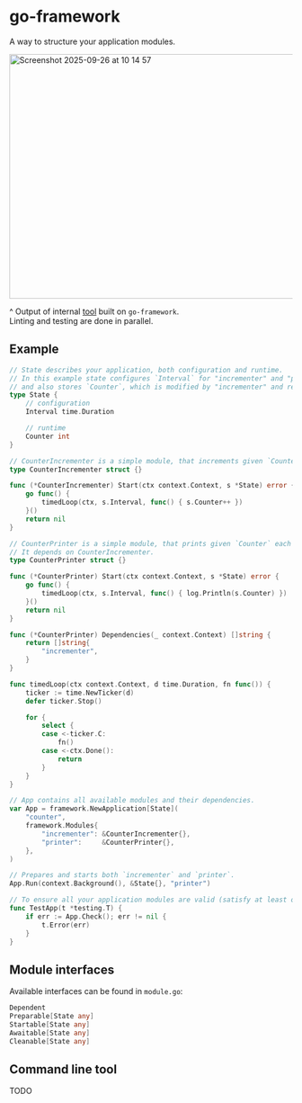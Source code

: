 # go-framework

A way to structure your application modules.

<img width="573" height="435" alt="Screenshot 2025-09-26 at 10 14 57" src="https://github.com/user-attachments/assets/3e67e0f7-dd48-4ca0-98e5-80d216e86749" />

^ Output of internal [tool](https://github.com/roboslone/go-framework/blob/main/.tools/main.go#L13) built on `go-framework`.  
Linting and testing are done in parallel.

## Example

```go
// State describes your application, both configuration and runtime.
// In this example state configures `Interval` for "incrementer" and "printer" modules,
// and also stores `Counter`, which is modified by "incrementer" and read by "printer".
type State {
    // configuration
    Interval time.Duration

    // runtime
    Counter int
}

// CounterIncrementer is a simple module, that increments given `Counter` each `Interval`.
type CounterIncrementer struct {}

func (*CounterIncrementer) Start(ctx context.Context, s *State) error {
	go func() {
		timedLoop(ctx, s.Interval, func() { s.Counter++ })
	}()
	return nil
}

// CounterPrinter is a simple module, that prints given `Counter` each `Interval`.
// It depends on CounterIncrementer.
type CounterPrinter struct {}

func (*CounterPrinter) Start(ctx context.Context, s *State) error {
	go func() {
		timedLoop(ctx, s.Interval, func() { log.Println(s.Counter) })
	}()
	return nil
}

func (*CounterPrinter) Dependencies(_ context.Context) []string {
	return []string{
		"incrementer",
	}
}

func timedLoop(ctx context.Context, d time.Duration, fn func()) {
	ticker := time.NewTicker(d)
	defer ticker.Stop()

	for {
		select {
		case <-ticker.C:
			fn()
		case <-ctx.Done():
			return
		}
	}
}

// App contains all available modules and their dependencies.
var App = framework.NewApplication[State](
    "counter",
    framework.Modules{
        "incrementer": &CounterIncrementer{},
        "printer":     &CounterPrinter{},
    },
)

// Prepares and starts both `incrementer` and `printer`.
App.Run(context.Background(), &State{}, "printer")

// To ensure all your application modules are valid (satisfy at least one module interface):
func TestApp(t *testing.T) {
	if err := App.Check(); err != nil {
		t.Error(err)
	}
}
```

## Module interfaces
Available interfaces can be found in `module.go`:

```go
Dependent
Preparable[State any]
Startable[State any]
Awaitable[State any]
Cleanable[State any]
```

## Command line tool

TODO
